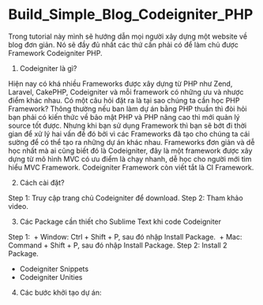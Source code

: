 # Build_Simple_Blog_Codeigniter_PHP

Trong tutorial này mình sẽ hướng dẫn mọi người xây dựng một website về blog đơn giản. Nó sẽ đầy đủ nhất các thứ cần phải có để làm chủ được Framework Codeigniter PHP.

1. Codeigniter là gì?

Hiện nay có khá nhiều Frameworks được xây dựng từ PHP như Zend, Laravel, CakePHP, Codeigniter và mỗi framework có những ưu và nhược điểm khác nhau. Có một câu hỏi đặt ra là tại sao chúng ta cần học PHP Framework? Thông thường nếu ban làm dự án bằng PHP thuần thì đòi hỏi bạn phải có kiến thức về bảo mật PHP và PHP nâng cao thì mới quản lý source tốt được. Nhưng khi bạn sử dụng Framework thì bạn sẽ bớt đi thời gian để xử lý hai vấn đề đó bởi vì các Frameworks đã tạo cho chúng ta cái sường để có thể tạo ra những dự án khác nhau. Frameworks đơn giản và dễ học nhất mà ai cũng biết đó là Codeigniter, đây là một framework được xây dựng từ mô hình MVC có ưu điểm là chạy nhanh, dễ học cho người mới tìm hiểu MVC Framework. Codeigniter Framework còn viết tắt là CI Framework.

2. Cách cài đặt?

Step 1: Truy cập trang chủ Codeigniter để download.
Step 2: Tham khảo video.

3. Các Package cần thiết cho Sublime Text khi code Codeigniter

Step 1: 
  + Window: Ctrl + Shift + P, sau đó nhập Install Package.
  + Mac: Command + Shift + P, sau đó nhập Install Package.
Step 2: Install 2 Package.
  + Codeigniter Snippets
  + Codeigniter Unities

4. Các bước khởi tạo dự án:

